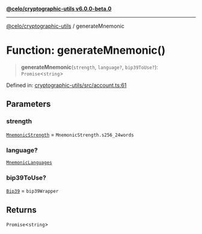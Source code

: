 [**@celo/cryptographic-utils v6.0.0-beta.0**](../README.md)

***

[@celo/cryptographic-utils](../globals.md) / generateMnemonic

# Function: generateMnemonic()

> **generateMnemonic**(`strength`, `language?`, `bip39ToUse?`): `Promise`\<`string`\>

Defined in: [cryptographic-utils/src/account.ts:61](https://github.com/celo-org/developer-tooling/blob/master/packages/sdk/cryptographic-utils/src/account.ts#L61)

## Parameters

### strength

[`MnemonicStrength`](../enumerations/MnemonicStrength.md) = `MnemonicStrength.s256_24words`

### language?

[`MnemonicLanguages`](../enumerations/MnemonicLanguages.md)

### bip39ToUse?

[`Bip39`](../interfaces/Bip39.md) = `bip39Wrapper`

## Returns

`Promise`\<`string`\>
